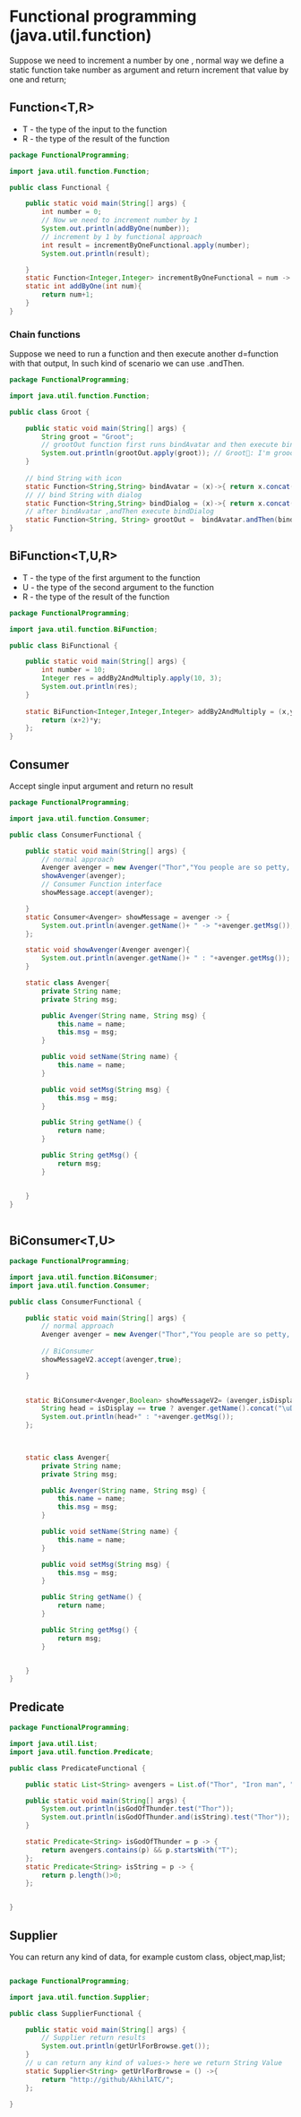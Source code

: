# Functional programming (java.util.function)

Suppose we need to increment a number by one , normal way we define a
static function take number as argument and return increment that value by one
and return;

## Function<T,R>

- T - the type of the input to the function
- R - the type of the result of the function

```java
package FunctionalProgramming;

import java.util.function.Function;

public class Functional {

    public static void main(String[] args) {
        int number = 0;
        // Now we need to increment number by 1
        System.out.println(addByOne(number));
        // increment by 1 by functional approach
        int result = incrementByOneFunctional.apply(number);
        System.out.println(result);

    }
    static Function<Integer,Integer> incrementByOneFunctional = num -> num+1; // takes 1 argument and produce 1 result
    static int addByOne(int num){
        return num+1;
    }
}
```

### Chain functions

Suppose we need to run a function and then execute another d=function with that output, In such kind of scenario we can use .andThen.

```java
package FunctionalProgramming;

import java.util.function.Function;

public class Groot {

    public static void main(String[] args) {
        String groot = "Groot";
        // grootOut function first runs bindAvatar and then execute bindDialog 
        System.out.println(grootOut.apply(groot)); // Groot🌱: I'm grooott....!
    }
    
    // bind String with icon 
    static Function<String,String> bindAvatar = (x)->{ return x.concat("\uD83C\uDF31");};
    // // bind String with dialog 
    static Function<String,String> bindDialog = (x)->{ return x.concat(": I'm grooott....!");};
    // after bindAvatar ,andThen execute bindDialog
    static Function<String, String> grootOut =  bindAvatar.andThen(bindDialog);
}
```

## BiFunction<T,U,R>
 

- T - the type of the first argument to the function
- U - the type of the second argument to the function
- R - the type of the result of the function

```java
package FunctionalProgramming;

import java.util.function.BiFunction;

public class BiFunctional {

    public static void main(String[] args) {
        int number = 10;
        Integer res = addBy2AndMultiply.apply(10, 3);
        System.out.println(res);
    }
    
    static BiFunction<Integer,Integer,Integer> addBy2AndMultiply = (x,y) -> {
        return (x+2)*y;
    };
}
```


## Consumer<T>

Accept single input argument and return no result

```java
package FunctionalProgramming;

import java.util.function.Consumer;

public class ConsumerFunctional {

    public static void main(String[] args) {
        // normal approach
        Avenger avenger = new Avenger("Thor","You people are so petty, and tiny.");
        showAvenger(avenger);
        // Consumer Function interface
        showMessage.accept(avenger);

    }
    static Consumer<Avenger> showMessage = avenger -> {
        System.out.println(avenger.getName()+ " -> "+avenger.getMsg());
    };

    static void showAvenger(Avenger avenger){
        System.out.println(avenger.getName()+ " : "+avenger.getMsg());
    }

    static class Avenger{
        private String name;
        private String msg;

        public Avenger(String name, String msg) {
            this.name = name;
            this.msg = msg;
        }

        public void setName(String name) {
            this.name = name;
        }

        public void setMsg(String msg) {
            this.msg = msg;
        }

        public String getName() {
            return name;
        }

        public String getMsg() {
            return msg;
        }


    }
}
    
```
## BiConsumer<T,U>

```java
package FunctionalProgramming;

import java.util.function.BiConsumer;
import java.util.function.Consumer;

public class ConsumerFunctional {

    public static void main(String[] args) {
        // normal approach
        Avenger avenger = new Avenger("Thor","You people are so petty, and tiny.");
       
        // BiConsumer
        showMessageV2.accept(avenger,true);

    }
    

    static BiConsumer<Avenger,Boolean> showMessageV2= (avenger,isDisplay) ->{
        String head = isDisplay == true ? avenger.getName().concat("\uD83D\uDD28") : avenger.getName();
        System.out.println(head+" : "+avenger.getMsg());
    };

    

    static class Avenger{
        private String name;
        private String msg;

        public Avenger(String name, String msg) {
            this.name = name;
            this.msg = msg;
        }

        public void setName(String name) {
            this.name = name;
        }

        public void setMsg(String msg) {
            this.msg = msg;
        }

        public String getName() {
            return name;
        }

        public String getMsg() {
            return msg;
        }


    }
}
```
## Predicate<T>

```java
package FunctionalProgramming;

import java.util.List;
import java.util.function.Predicate;

public class PredicateFunctional {

    public static List<String> avengers = List.of("Thor", "Iron man", "Captain america");

    public static void main(String[] args) {
        System.out.println(isGodOfThunder.test("Thor"));
        System.out.println(isGodOfThunder.and(isString).test("Thor"));
    }

    static Predicate<String> isGodOfThunder = p -> {
        return avengers.contains(p) && p.startsWith("T");
    };
    static Predicate<String> isString = p -> {
        return p.length()>0;
    };


}
```

## Supplier<T>

You can return any kind of data, for example custom class, object,map,list;

```java

package FunctionalProgramming;

import java.util.function.Supplier;

public class SupplierFunctional {

    public static void main(String[] args) {
        // Supplier return results
        System.out.println(getUrlForBrowse.get());
    }
    // u can return any kind of values-> here we return String Value
    static Supplier<String> getUrlForBrowse = () ->{
        return "http://github/AkhilATC/";
    };

}

```
